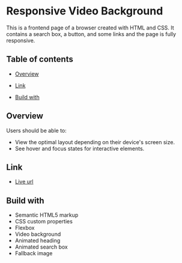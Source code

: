# Responsive Video Background

This is a frontend page of a browser created with HTML and CSS. It contains a search box, a button, and some links and the page is fully responsive.  

## Table of contents

- [Overview](#overview)

- [Link](#link)

- [Build with](#build-with)

## Overview

Users should be able to:

- View the optimal layout depending on their device's screen size.
- See hover and focus states for interactive elements.

## Link

- [Live url](https://tajwararik.github.io/Responsive-Video-Background/)

## Build with

- Semantic HTML5 markup
- CSS custom properties
- Flexbox
- Video background
- Animated heading
- Animated search box
- Fallback image